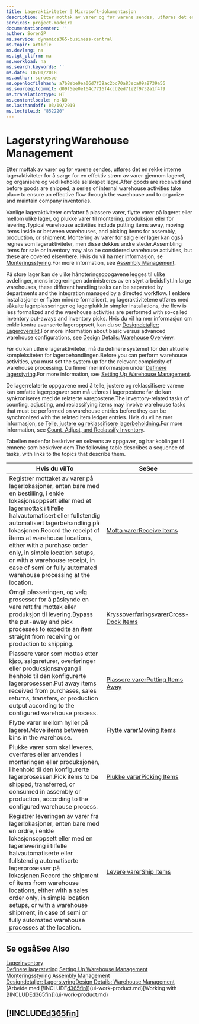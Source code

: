 ```yaml
---
title: Lageraktiviteter | Microsoft-dokumentasjon
description: Etter mottak av varer og før varene sendes, utføres det en rekke interne lageraktiviteter for å sørge for en effektiv strøm av varer gjennom lageret, og organisere og vedlikeholde selskapet lagre.
services: project-madeira
documentationcenter: ''
author: SorenGP
ms.service: dynamics365-business-central
ms.topic: article
ms.devlang: na
ms.tgt_pltfrm: na
ms.workload: na
ms.search.keywords: ''
ms.date: 10/01/2018
ms.author: sgroespe
ms.openlocfilehash: a7b8ebe9ea06d7f39ac2bc70a83eca09a8739a56
ms.sourcegitcommit: d09f5ee0e164c7716f4ccb2ed71e2f9732a1f4f9
ms.translationtype: HT
ms.contentlocale: nb-NO
ms.lasthandoff: 03/19/2019
ms.locfileid: "852220"
---
```

# <a name="warehouse-management"></a><span data-ttu-id="e1ccd-103">Lagerstyring</span><span class="sxs-lookup"><span data-stu-id="e1ccd-103">Warehouse Management</span></span>
<span data-ttu-id="e1ccd-104">Etter mottak av varer og før varene sendes, utføres det en rekke interne lageraktiviteter for å sørge for en effektiv strøm av varer gjennom lageret, og organisere og vedlikeholde selskapet lagre.</span><span class="sxs-lookup"><span data-stu-id="e1ccd-104">After goods are received and before goods are shipped, a series of internal warehouse activities take place to ensure an effective flow through the warehouse and to organize and maintain company inventories.</span></span>

<span data-ttu-id="e1ccd-105">Vanlige lageraktiviteter omfatter å plassere varer, flytte varer på lageret eller mellom ulike lager, og plukke varer til montering, produksjon eller for levering.</span><span class="sxs-lookup"><span data-stu-id="e1ccd-105">Typical warehouse activities include putting items away, moving items inside or between warehouses, and picking items for assembly, production, or shipment.</span></span> <span data-ttu-id="e1ccd-106">Montering av varer for salg eller lager kan også regnes som lageraktiviteter, men disse dekkes andre steder.</span><span class="sxs-lookup"><span data-stu-id="e1ccd-106">Assembling items for sale or inventory may also be considered warehouse activities, but these are covered elsewhere.</span></span> <span data-ttu-id="e1ccd-107">Hvis du vil ha mer informasjon, se [Monteringsstyring](assembly-assemble-items.md).</span><span class="sxs-lookup"><span data-stu-id="e1ccd-107">For more information, see [Assembly Management](assembly-assemble-items.md).</span></span>  

<span data-ttu-id="e1ccd-108">På store lager kan de ulike håndteringsoppgavene legges til ulike avdelinger, mens integreringen administreres av en styrt arbeidsflyt.</span><span class="sxs-lookup"><span data-stu-id="e1ccd-108">In large warehouses, these different handling tasks can be separated by departments and the integration managed by a directed workflow.</span></span> <span data-ttu-id="e1ccd-109">I enklere installasjoner er flyten mindre formalisert, og lageraktivitetene utføres med såkalte lagerplasseringer og lagerplukk.</span><span class="sxs-lookup"><span data-stu-id="e1ccd-109">In simpler installations, the flow is less formalized and the warehouse activities are performed with so-called inventory put-aways and inventory picks.</span></span> <span data-ttu-id="e1ccd-110">Hvis du vil ha mer informasjon om enkle kontra avanserte lageroppsett, kan du se [Designdetaljer: Lageroversikt](design-details-warehouse-overview.md).</span><span class="sxs-lookup"><span data-stu-id="e1ccd-110">For more information about basic versus advanced warehouse configurations, see [Design Details: Warehouse Overview](design-details-warehouse-overview.md).</span></span>

<span data-ttu-id="e1ccd-111">Før du kan utføre lageraktiviteter, må du definere systemet for den aktuelle kompleksiteten for lagerbehandlingen.</span><span class="sxs-lookup"><span data-stu-id="e1ccd-111">Before you can perform warehouse activities, you must set the system up for the relevant complexity of warehouse processing.</span></span> <span data-ttu-id="e1ccd-112">Du finner mer informasjon under [Definere lagerstyring](warehouse-setup-warehouse.md).</span><span class="sxs-lookup"><span data-stu-id="e1ccd-112">For more information, see [Setting Up Warehouse Management](warehouse-setup-warehouse.md).</span></span>

<span data-ttu-id="e1ccd-113">De lagerrelaterte oppgavene med å telle, justere og reklassifisere varene kan omfatte lagerppgaver som må utføres i lagerpostene før de kan synkroniseres med de relaterte varepostene.</span><span class="sxs-lookup"><span data-stu-id="e1ccd-113">The inventory-related tasks of counting, adjusting, and reclassifying items may involve warehouse tasks that must be performed on warehouse entries before they can be synchronized with the related item ledger entries.</span></span> <span data-ttu-id="e1ccd-114">Hvis du vil ha mer informasjon, se [Telle, justere og reklassifisere lagerbeholdning](inventory-how-count-adjust-reclassify.md).</span><span class="sxs-lookup"><span data-stu-id="e1ccd-114">For more information, see [Count, Adjust, and Reclassify Inventory](inventory-how-count-adjust-reclassify.md).</span></span>

 <span data-ttu-id="e1ccd-115">Tabellen nedenfor beskriver en sekvens av oppgaver, og har koblinger til emnene som beskriver dem.</span><span class="sxs-lookup"><span data-stu-id="e1ccd-115">The following table describes a sequence of tasks, with links to the topics that describe them.</span></span>   

|<span data-ttu-id="e1ccd-116">**Hvis du vil**</span><span class="sxs-lookup"><span data-stu-id="e1ccd-116">**To**</span></span>|<span data-ttu-id="e1ccd-117">**Se**</span><span class="sxs-lookup"><span data-stu-id="e1ccd-117">**See**</span></span>|  
|------------|-------------|  
|<span data-ttu-id="e1ccd-118">Registrer mottaket av varer på lagerlokasjoner, enten bare med en bestilling, i enkle lokasjonsoppsett eller med et lagermottak i tilfelle halvautomatisert eller fullstendig automatisert lagerbehandling på lokasjonen.</span><span class="sxs-lookup"><span data-stu-id="e1ccd-118">Record the receipt of items at warehouse locations, either with a purchase order only, in simple location setups, or with a warehouse receipt, in case of semi or fully automated warehouse processing at the location.</span></span>|[<span data-ttu-id="e1ccd-119">Motta varer</span><span class="sxs-lookup"><span data-stu-id="e1ccd-119">Receive Items</span></span>](warehouse-how-receive-items.md)|
|<span data-ttu-id="e1ccd-120">Omgå plasseringen, og velg prosesser for å påskynde en vare rett fra mottak eller produksjon til levering.</span><span class="sxs-lookup"><span data-stu-id="e1ccd-120">Bypass the put-away and pick processes to expedite an item straight from receiving or production to shipping.</span></span>|[<span data-ttu-id="e1ccd-121">Kryssoverføringsvarer</span><span class="sxs-lookup"><span data-stu-id="e1ccd-121">Cross-Dock Items</span></span>](warehouse-how-to-cross-dock-items.md)|    
|<span data-ttu-id="e1ccd-122">Plassere varer som mottas etter kjøp, salgsreturer, overføringer eller produksjonsavgang i henhold til den konfigurerte lagerprosessen.</span><span class="sxs-lookup"><span data-stu-id="e1ccd-122">Put away items received from purchases, sales returns, transfers, or production output according to the configured warehouse process.</span></span>|[<span data-ttu-id="e1ccd-123">Plassere varer</span><span class="sxs-lookup"><span data-stu-id="e1ccd-123">Putting Items Away</span></span>](warehouse-put-away-items.md)|
|<span data-ttu-id="e1ccd-124">Flytte varer mellom hyller på lageret.</span><span class="sxs-lookup"><span data-stu-id="e1ccd-124">Move items between bins in the warehouse.</span></span>|[<span data-ttu-id="e1ccd-125">Flytte varer</span><span class="sxs-lookup"><span data-stu-id="e1ccd-125">Moving Items</span></span>](warehouse-move-items.md)|
|<span data-ttu-id="e1ccd-126">Plukke varer som skal leveres, overføres eller anvendes i monteringen eller produksjonen, i henhold til den konfigurerte lagerprosessen.</span><span class="sxs-lookup"><span data-stu-id="e1ccd-126">Pick items to be shipped, transferred, or consumed in assembly or production, according to the configured warehouse process.</span></span>|[<span data-ttu-id="e1ccd-127">Plukke varer</span><span class="sxs-lookup"><span data-stu-id="e1ccd-127">Picking Items</span></span>](warehouse-pick-items.md)|
|<span data-ttu-id="e1ccd-128">Registrer leveringen av varer fra lagerlokasjoner, enten bare med en ordre, i enkle lokasjonsoppsett eller med en lagerlevering i tilfelle halvautomatiserte eller fullstendig automatiserte lagerprosesser på lokasjonen.</span><span class="sxs-lookup"><span data-stu-id="e1ccd-128">Record the shipment of items from warehouse locations, either with a sales order only, in simple location setups, or with a warehouse shipment, in case of semi or fully automated warehouse processes at the location.</span></span>|[<span data-ttu-id="e1ccd-129">Levere varer</span><span class="sxs-lookup"><span data-stu-id="e1ccd-129">Ship Items</span></span>](warehouse-how-ship-items.md)|  

## <a name="see-also"></a><span data-ttu-id="e1ccd-130">Se også</span><span class="sxs-lookup"><span data-stu-id="e1ccd-130">See Also</span></span>  
[<span data-ttu-id="e1ccd-131">Lager</span><span class="sxs-lookup"><span data-stu-id="e1ccd-131">Inventory</span></span>](inventory-manage-inventory.md)  
<span data-ttu-id="e1ccd-132">[Definere lagerstyring](warehouse-setup-warehouse.md)   </span><span class="sxs-lookup"><span data-stu-id="e1ccd-132">[Setting Up Warehouse Management](warehouse-setup-warehouse.md)   </span></span>  
<span data-ttu-id="e1ccd-133">[Monteringsstyring](assembly-assemble-items.md)  </span><span class="sxs-lookup"><span data-stu-id="e1ccd-133">[Assembly Management](assembly-assemble-items.md)  </span></span>  
[<span data-ttu-id="e1ccd-134">Designdetaljer: Lagerstyring</span><span class="sxs-lookup"><span data-stu-id="e1ccd-134">Design Details: Warehouse Management</span></span>](design-details-warehouse-management.md)  
<span data-ttu-id="e1ccd-135">[Arbeide med [!INCLUDE[d365fin](includes/d365fin_md.md)]](ui-work-product.md)</span><span class="sxs-lookup"><span data-stu-id="e1ccd-135">[Working with [!INCLUDE[d365fin](includes/d365fin_md.md)]](ui-work-product.md)</span></span>  

## [!INCLUDE[d365fin](includes/free_trial_md.md)]  
